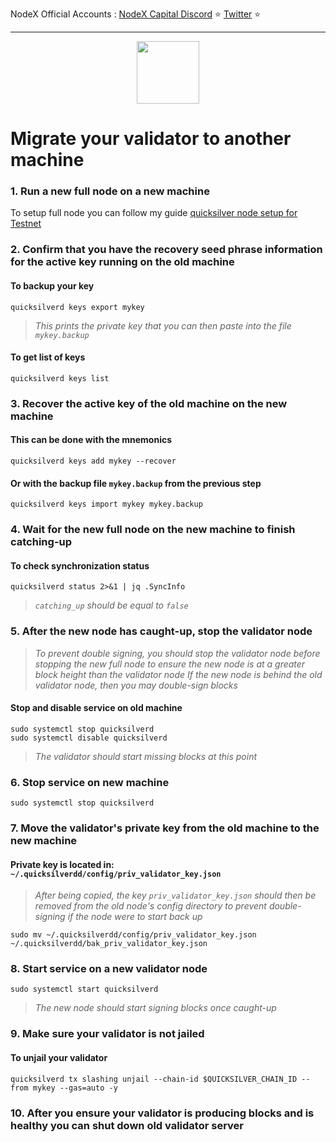 <span tyle="font-size:14px" align="right">NodeX Official Accounts :
<span style="font-size:14px" align="right">
<a href="https://discord.gg/JqQNcwff2e" target="_blank">NodeX Capital Discord</a></span> ⭐ 
<span style="font-size:14px" align="right">
<a href="https://twitter.com/nodexploit/" target="_blank">Twitter</a></span> ⭐ 
<span style="font-size:14px" align="right">
<hr>

<p align="center">
  <img height="100" height="auto" src="https://user-images.githubusercontent.com/50621007/166148846-93575afe-e3ce-4ca5-a3f7-a21e8a8609cb.png">
</p>

# Migrate your validator to another machine

### 1. Run a new full node on a new machine
To setup full node you can follow my guide [quicksilver node setup for Testnet](https://github.com/kj89/testnet_manuals/blob/main/quicksilver/README.md)

### 2. Confirm that you have the recovery seed phrase information for the active key running on the old machine

#### To backup your key
```
quicksilverd keys export mykey
```
> _This prints the private key that you can then paste into the file `mykey.backup`_

#### To get list of keys
```
quicksilverd keys list
```

### 3. Recover the active key of the old machine on the new machine

#### This can be done with the mnemonics
```
quicksilverd keys add mykey --recover
```

#### Or with the backup file `mykey.backup` from the previous step
```
quicksilverd keys import mykey mykey.backup
```

### 4. Wait for the new full node on the new machine to finish catching-up

#### To check synchronization status
```
quicksilverd status 2>&1 | jq .SyncInfo
```
> _`catching_up` should be equal to `false`_

### 5. After the new node has caught-up, stop the validator node

> _To prevent double signing, you should stop the validator node before stopping the new full node to ensure the new node is at a greater block height than the validator node_
> _If the new node is behind the old validator node, then you may double-sign blocks_

#### Stop and disable service on old machine
```
sudo systemctl stop quicksilverd
sudo systemctl disable quicksilverd
```
> _The validator should start missing blocks at this point_

### 6. Stop service on new machine
```
sudo systemctl stop quicksilverd
```

### 7. Move the validator's private key from the old machine to the new machine
#### Private key is located in: `~/.quicksilverdd/config/priv_validator_key.json`

> _After being copied, the key `priv_validator_key.json` should then be removed from the old node's config directory to prevent double-signing if the node were to start back up_
```
sudo mv ~/.quicksilverdd/config/priv_validator_key.json ~/.quicksilverdd/bak_priv_validator_key.json
```

### 8. Start service on a new validator node
```
sudo systemctl start quicksilverd
```
> _The new node should start signing blocks once caught-up_

### 9. Make sure your validator is not jailed
#### To unjail your validator
```
quicksilverd tx slashing unjail --chain-id $QUICKSILVER_CHAIN_ID --from mykey --gas=auto -y 
```

### 10. After you ensure your validator is producing blocks and is healthy you can shut down old validator server

